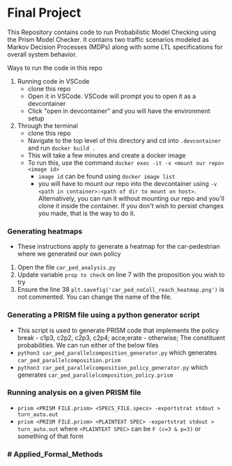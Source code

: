# Final Project

This Repository contains code to run Probabilistic Model Checking using the Prism Model Checker. It contains two traffic scenarios modeled as Markov Decision Processes (MDPs) along with some LTL specifications for overall system behavior.

Ways to run the code in this repo
1. Running code in VSCode
    - clone this repo
    - Open it in VSCode. VSCode will prompt you to open it as a devcontainer
    - Click "open in devcontainer" and you will have the environment setup
2. Through the terminal
    - clone this repo
    - Navigate to the top level of this directory and cd into `.devcontainer` and run `docker build .`
    - This will take a few minutes and create a docker image
    - To run this, use the command `docker exec -it -v <mount our repo> <image id>`
        - `image id` can be found using `docker image list` 
        - you will have to mount our repo into the devcontainer using `-v <path in container>:<path of dir to mount on host>`. Alternatively, you can run it without mounting our repo and you'll clone it inside the container. If you don't wish to persist changes you made, that is the way to do it. 

### Generating heatmaps
- These instructions apply to generate a heatmap for the car-pedestrian where we generated our own policy
1. Open the file `car_ped_analysis.py`
2. Update variable `prop to check` on line 7 with the proposition you wish to try
3. Ensure the line 38 `plt.savefig('car_ped_noColl_reach_heatmap.png')` is not commented. You can change the name of the file. 

### Generating a PRISM file using a python generator script
- This script is used to generate PRISM code that implements the policy break - c1p3, c2p2, c2p3, c2p4; acce;erate - otherwise; The constituent probabilities. We can run either of the below files 
- `python3 car_ped_parallelcomposition_generator.py` which generates `car_ped_parallelcomposition.prism`
- `python3 car_ped_parallelcomposition_policy_generator.py` which generates `car_ped_parallelcomposition_policy.prism`

### Running analysis on a given PRISM file
- `prism <PRISM FILE.prism> <SPECS_FILE.specs> -exportstrat stdout > turn_auto.out`
- `prism <PRISM FILE.prism> <PLAINTEXT SPEC> -exportstrat stdout > turn_auto.out` where `<PLAINTEXT SPEC>` can be `F (c=3 & p=3)` or something of that form

### # Applied_Formal_Methods
